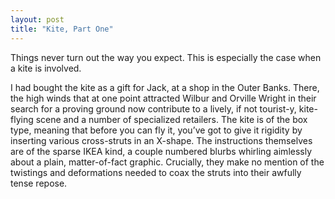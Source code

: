 ```yaml
---
layout: post
title: "Kite, Part One"
---
```

Things never turn out the way you expect. This is especially the case when a kite is involved.

I had bought the kite as a gift for Jack, at a shop in the Outer Banks. There, the high winds that at one point attracted Wilbur and Orville Wright in their search for a proving ground now contribute to a lively, if not tourist-y, kite-flying scene and a number of specialized retailers. The kite is of the box type, meaning that before you can fly it, you’ve got to give it rigidity by inserting various cross-struts in an X-shape. The instructions themselves are of the sparse IKEA kind, a couple numbered blurbs whirling aimlessly about a plain, matter-of-fact graphic. Crucially, they make no mention of the twistings and deformations needed to coax the struts into their awfully tense repose.

